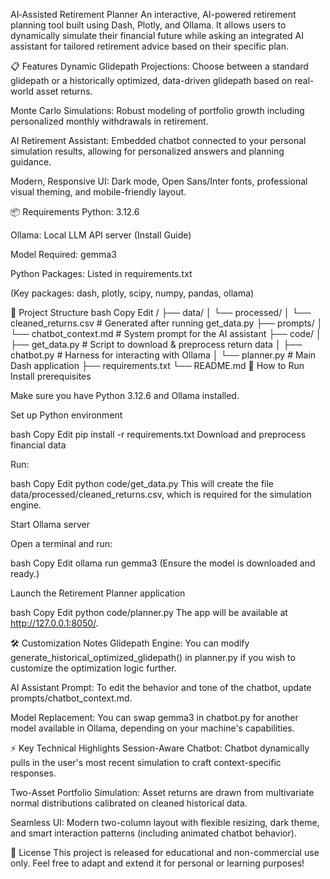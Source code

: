 AI‑Assisted Retirement Planner
An interactive, AI-powered retirement planning tool built using Dash, Plotly, and Ollama.
It allows users to dynamically simulate their financial future while asking an integrated AI assistant for tailored retirement advice based on their specific plan.

📋 Features
Dynamic Glidepath Projections:
Choose between a standard glidepath or a historically optimized, data-driven glidepath based on real-world asset returns.

Monte Carlo Simulations:
Robust modeling of portfolio growth including personalized monthly withdrawals in retirement.

AI Retirement Assistant:
Embedded chatbot connected to your personal simulation results, allowing for personalized answers and planning guidance.

Modern, Responsive UI:
Dark mode, Open Sans/Inter fonts, professional visual theming, and mobile-friendly layout.

📦 Requirements
Python: 3.12.6

Ollama: Local LLM API server (Install Guide)

Model Required: gemma3

Python Packages: Listed in requirements.txt

(Key packages: dash, plotly, scipy, numpy, pandas, ollama)

📁 Project Structure
bash
Copy
Edit
/
├── data/
│   └── processed/
│       └── cleaned_returns.csv  # Generated after running get_data.py
├── prompts/
│   └── chatbot_context.md       # System prompt for the AI assistant
├── code/
│   ├── get_data.py               # Script to download & preprocess return data
│   ├── chatbot.py                # Harness for interacting with Ollama
│   └── planner.py                # Main Dash application
├── requirements.txt
└── README.md
🚀 How to Run
Install prerequisites

Make sure you have Python 3.12.6 and Ollama installed.

Set up Python environment

bash
Copy
Edit
pip install -r requirements.txt
Download and preprocess financial data

Run:

bash
Copy
Edit
python code/get_data.py
This will create the file data/processed/cleaned_returns.csv, which is required for the simulation engine.

Start Ollama server

Open a terminal and run:

bash
Copy
Edit
ollama run gemma3
(Ensure the model is downloaded and ready.)

Launch the Retirement Planner application

bash
Copy
Edit
python code/planner.py
The app will be available at http://127.0.0.1:8050/.

🛠️ Customization Notes
Glidepath Engine:
You can modify generate_historical_optimized_glidepath() in planner.py if you wish to customize the optimization logic further.

AI Assistant Prompt:
To edit the behavior and tone of the chatbot, update prompts/chatbot_context.md.

Model Replacement:
You can swap gemma3 in chatbot.py for another model available in Ollama, depending on your machine's capabilities.

⚡ Key Technical Highlights
Session-Aware Chatbot:
Chatbot dynamically pulls in the user's most recent simulation to craft context-specific responses.

Two-Asset Portfolio Simulation:
Asset returns are drawn from multivariate normal distributions calibrated on cleaned historical data.

Seamless UI:
Modern two-column layout with flexible resizing, dark theme, and smart interaction patterns (including animated chatbot behavior).

📜 License
This project is released for educational and non-commercial use only.
Feel free to adapt and extend it for personal or learning purposes!